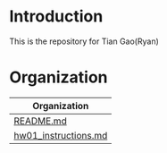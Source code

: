 # Introduction  
This is the repository for Tian Gao(Ryan)  
# Organization  
Organization|  
------------|  
[README.md](https://github.com/STAT545-UBC-students/hw01-RyanGao67/blobmaster/README.md)|  
[hw01_instructions.md](https://github.com/STAT545-UBC-students/hw01-RyanGao67/blob/master/hw01_instructions.md)|  
